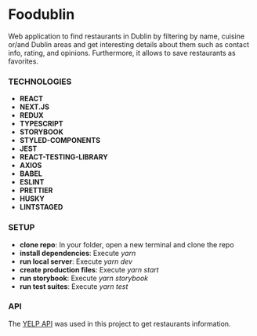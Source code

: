 # Foodublin

Web application to find restaurants in Dublin by filtering by name, cuisine or/and Dublin areas and get interesting details about them such as contact info, rating, and opinions. Furthermore, it allows to save restaurants as favorites.

### TECHNOLOGIES

- **REACT**
- **NEXT.JS**
- **REDUX**
- **TYPESCRIPT**
- **STORYBOOK**
- **STYLED-COMPONENTS**
- **JEST**
- **REACT-TESTING-LIBRARY**
- **AXIOS**
- **BABEL**
- **ESLINT**
- **PRETTIER**
- **HUSKY**
- **LINTSTAGED**

### SETUP

- **clone repo**: In your folder, open a new terminal and clone the repo
- **install dependencies**: Execute _yarn_
- **run local server**: Execute _yarn dev_
- **create production files**: Execute _yarn start_
- **run storybook**: Execute _yarn storybook_
- **run test suites**: Execute _yarn test_

### API

The [YELP API](https://docs.developer.yelp.com/docs/fusion-intro#/) was used in this project to get restaurants information.
